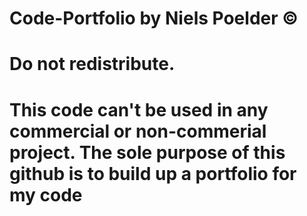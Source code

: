 # Code-Portfolio by Niels Poelder ©
# Do not redistribute.
# This code can't be used in any commercial or non-commerial project. The sole purpose of this github is to build up a portfolio for my code
